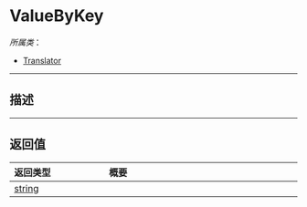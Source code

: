 # ValueByKey

*所属类*：
* [Translator](/Api/Classes/Other/Translator.md)
------------------------------------------------------------------------------------------
## 描述




------------------------------------------------------------------------------------------
## 返回值

|<div style="width:150px">返回类型</div>|<div style="width:520px">概要</div>|
|:---|:---|
|[string](/Api/DataType/String.md)||
